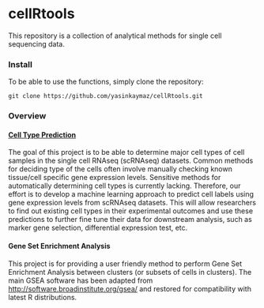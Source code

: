 # cellRtools
This repository is a collection of analytical methods for single cell sequencing data.

### Install

To be able to use the functions, simply clone the repository:
```{bash}
git clone https://github.com/yasinkaymaz/cellRtools.git
```

### Overview

#### [Cell Type Prediction](cellRtools/Docs/CellTyper.md)

The goal of this project is to be able to determine major cell types of cell samples in the single cell RNAseq (scRNAseq) datasets. Common methods for deciding type of the cells often involve manually checking known tissue/cell specific gene expression levels. Sensitive methods for automatically determining cell types is currently lacking. Therefore, our effort is to develop a machine learning approach to predict cell labels using gene expression levels from scRNAseq datasets. This will allow researchers to find out existing cell types in their experimental outcomes and use these predictions to further fine tune their data for downstream analysis, such as marker gene selection, differential expression test, etc.


#### Gene Set Enrichment Analysis

This project is for providing a user friendly method to perform Gene Set Enrichment Analysis between clusters (or subsets of cells in clusters). The main GSEA software has been adapted from http://software.broadinstitute.org/gsea/ and restored for compatibility with latest R distributions.
